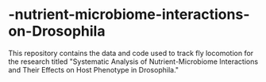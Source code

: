 # -nutrient-microbiome-interactions-on-Drosophila
This repository contains the data and code used to track fly locomotion for the research titled "Systematic Analysis of Nutrient-Microbiome Interactions and Their Effects on Host Phenotype in Drosophila."
